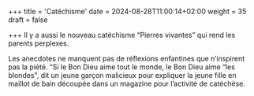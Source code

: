 +++
title = 'Catéchisme'
date = 2024-08-28T11:00:14+02:00
weight = 35
draft = false

+++
Il y a aussi le nouveau catéchisme “Pierres vivantes” qui rend les parents perplexes. 

Les anecdotes ne manquent pas de réflexions enfantines que n’inspirent pas la piété. “Si le Bon Dieu aime tout le monde, le Bon Dieu aime “les blondes", dit un jeune garçon malicieux pour expliquer la jeune fille en maillot de bain découpée dans un magazine pour l’activité de catéchèse.

 